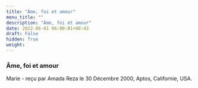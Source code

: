 ```yaml
---
title: "Âme, foi et amour"
menu_title: ""
description: "Âme, foi et amour"
date: 2022-06-01 06:00:01+00:43
draft: False
hidden: True
weight:
---
```

### Âme, foi et amour

Marie - reçu par Amada Reza le 30 Décembre 2000, Aptos, Californie, USA.



